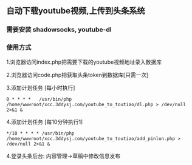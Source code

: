 ## 自动下载youtube视频,上传到头条系统

### 需要安装 shadowsocks, youtube-dl 

### 使用方式

1.浏览器访问index.php把需要下载的youtube视频地址录入数据库

2.浏览器访问code.php把获取头条token到数据库[只需一次]

3.添加计划任务 [每小时执行]
```$xslt
0 * * * *   /usr/bin/php  /home/wwwroot/xcc.3ddysj.com/youtube_to_toutiao/dl.php > /dev/null 2>&1 &
```


4.添加计划任务 [每10分钟执行1]
```$xslt
*/10 * * * * /usr/bin/php  /home/wwwroot/xcc.3ddysj.com/youtube_to_toutiao/add_pinlun.php > /dev/null 2>&1 &
```

4.登录头条后台: 内容管理->草稿中修改信息发布